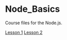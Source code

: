 # Node_Basics
Course files for the Node.js.

<a href="https://github.com/AhmedMohameed96/Node_Basics/tree/lesson1">Lesson 1</a>
<a href="https://github.com/AhmedMohameed96/Node_Basics/tree/lesson2">Lesson 2</a>

